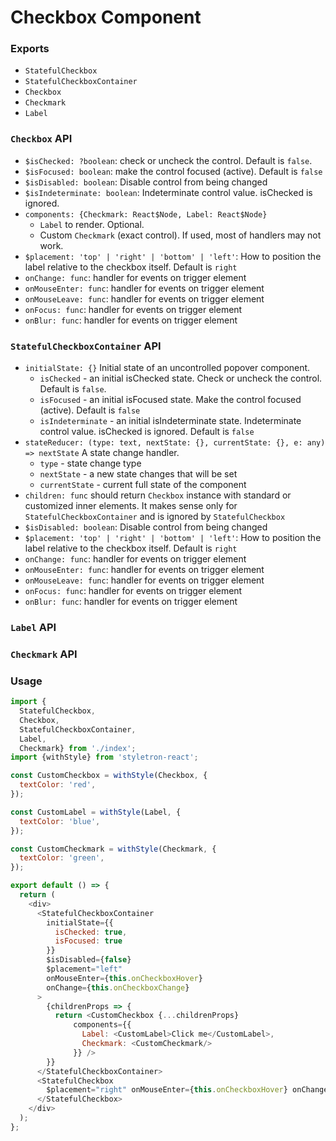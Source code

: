 # Checkbox Component

### Exports

* `StatefulCheckbox`
* `StatefulCheckboxContainer`
* `Checkbox`
* `Checkmark`
* `Label`

### `Checkbox` API

* `$isChecked: ?boolean`:
  check or uncheck the control. Default is `false`.
* `$isFocused: boolean`:
  make the control focused (active). Default is `false`
* `$isDisabled: boolean`:
  Disable control from being changed
* `$isIndeterminate: boolean`:
  Indeterminate control value. isChecked is ignored.  
* `components: {Checkmark: React$Node, Label: React$Node}`
  * `Label` to render. Optional.
  * Custom `Checkmark` (exact control). If used, most of handlers may not work.    
* `$placement: 'top' | 'right' | 'bottom' | 'left'`:
  How to position the label relative to the checkbox itself. Default is `right`
* `onChange: func`:
  handler for events on trigger element
* `onMouseEnter: func`:
  handler for events on trigger element
* `onMouseLeave: func`:
  handler for events on trigger element
* `onFocus: func`:
  handler for events on trigger element  
* `onBlur: func`:
  handler for events on trigger element      

### `StatefulCheckboxContainer` API

* `initialState: {}`
  Initial state of an uncontrolled popover component.
  * `isChecked` - an initial isChecked state. Check or uncheck the control. Default is `false`.
  * `isFocused` - an initial isFocused state. Make the control focused (active). Default is `false`
  * `isIndeterminate` - an initial isIndeterminate state. Indeterminate control value. isChecked is ignored. Default is `false`
* `stateReducer: (type: text, nextState: {}, currentState: {}, e: any) => nextState`
  A state change handler.
  * `type` - state change type
  * `nextState` - a new state changes that will be set
  * `currentState` - current full state of the component
* `children: func` should return `Checkbox` instance with standard or customized inner elements. It makes sense only for `StatefulCheckboxContainer` and is ignored by `StatefulCheckbox`
* `$isDisabled: boolean`:
  Disable control from being changed
* `$placement: 'top' | 'right' | 'bottom' | 'left'`:
  How to position the label relative to the checkbox itself. Default is `right`      
* `onChange: func`:
  handler for events on trigger element
* `onMouseEnter: func`:
  handler for events on trigger element
* `onMouseLeave: func`:
  handler for events on trigger element
* `onFocus: func`:
  handler for events on trigger element  
* `onBlur: func`:
  handler for events on trigger element     

### `Label` API

### `Checkmark` API


### Usage

```js
import {
  StatefulCheckbox,
  Checkbox,
  StatefulCheckboxContainer,
  Label,
  Checkmark} from './index';
import {withStyle} from 'styletron-react';

const CustomCheckbox = withStyle(Checkbox, {
  textColor: 'red',
});

const CustomLabel = withStyle(Label, {
  textColor: 'blue',
});

const CustomCheckmark = withStyle(Checkmark, {
  textColor: 'green',
});

export default () => {
  return (
    <div>
      <StatefulCheckboxContainer
        initialState={{
          isChecked: true,
          isFocused: true
        }}
        $isDisabled={false}
        $placement="left"
        onMouseEnter={this.onCheckboxHover}
        onChange={this.onCheckboxChange}
      >
        {childrenProps => {
          return <CustomCheckbox {...childrenProps} 
              components={{
                Label: <CustomLabel>Click me</CustomLabel>,
                Checkmark: <CustomCheckmark/>
              }} />
        }}
      </StatefulCheckboxContainer>
      <StatefulCheckbox
        $placement="right" onMouseEnter={this.onCheckboxHover} onChange={this.onCheckboxChange}>
      </StatefulCheckbox>
    </div>
  );
};
```
